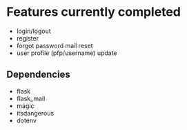 # Features currently completed
- login/logout
- register
- forgot password mail reset
- user profile (pfp/username) update

## Dependencies
- flask
- flask_mail
- magic
- itsdangerous
- dotenv
